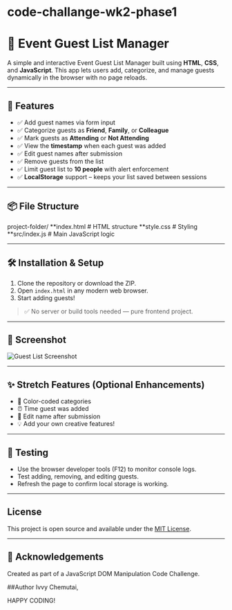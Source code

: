 # code-challange-wk2-phase1
# 🎉 Event Guest List Manager

A simple and interactive Event Guest List Manager built using **HTML**, **CSS**, and **JavaScript**. This app lets users add, categorize, and manage guests dynamically in the browser with no page reloads.

---

## 🚀 Features

- ✅ Add guest names via form input
- ✅ Categorize guests as **Friend**, **Family**, or **Colleague**
- ✅ Mark guests as **Attending** or **Not Attending**
- ✅ View the **timestamp** when each guest was added
- ✅ Edit guest names after submission
- ✅ Remove guests from the list
- ✅ Limit guest list to **10 people** with alert enforcement
- ✅ **LocalStorage** support – keeps your list saved between sessions

---

## 📦 File Structure
project-folder/
**index.html # HTML structure
**style.css # Styling
**src/index.js # Main JavaScript logic

---

## 🛠️ Installation & Setup

1. Clone the repository or download the ZIP.
2. Open `index.html` in any modern web browser.
3. Start adding guests!

> ✅ No server or build tools needed — pure frontend project.

---

## 📸 Screenshot

![Guest List Screenshot](screenshot.png) <!-- Replace with an actual screenshot if you have one -->

---

## ✨ Stretch Features (Optional Enhancements)

- 🎨 Color-coded categories
- ⏰ Time guest was added
- 📝 Edit name after submission
- 💡 Add your own creative features!

---

## 🧪 Testing

- Use the browser developer tools (F12) to monitor console logs.
- Test adding, removing, and editing guests.
- Refresh the page to confirm local storage is working.

---

##  License

This project is open source and available under the [MIT License](https://choosealicense.com/licenses/mit/).

---

## 🙌 Acknowledgements

Created as part of a JavaScript DOM Manipulation Code Challenge.

##Author
   Ivvy Chemutai,

 HAPPY CODING!


 
